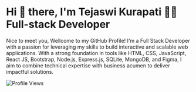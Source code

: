 # Hi :wave: there, I'm Tejaswi Kurapati :woman_technologist: Full-stack Developer
Nice to meet you, Wellcome to my GitHub Profile!
I'm a Full Stack Developer with a passion for leveraging my skills to build interactive and scalable web applications. With a strong foundation in tools like HTML, CSS, JavaScript, React JS, Bootstrap, Node.js, Express.js, SQLite, MongoDB, and Figma, I aim to combine technical expertise with business acumen to deliver impactful solutions.

![Profile Views](https://komarev.com/ghpvc/?username=tejaswikurapati88&color=blueviolet)

